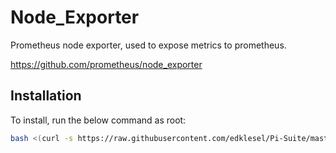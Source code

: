 # Node_Exporter

Prometheus node exporter, used to expose metrics to prometheus.

https://github.com/prometheus/node_exporter

## Installation

To install, run the below command as root:
```bash
bash <(curl -s https://raw.githubusercontent.com/edklesel/Pi-Suite/master/Monitoring/NodeExporter/install.sh)
```